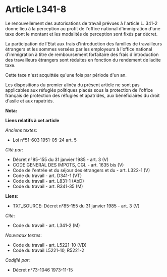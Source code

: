 # Article L341-8

Le renouvellement des autorisations de travail prévues à l'article L. 341-2 donne lieu à la perception au profit de l'office
national d'immigration d'une taxe dont le montant et les modalités de perception sont fixés par décret.

La participation de l'Etat aux frais d'introduction des familles de travailleurs étrangers et les sommes versées par les
employeurs à l'office national d'immigration à titre de remboursement forfaitaire des frais d'introduction des travailleurs
étrangers sont réduites en fonction du rendement de ladite taxe.

Cette taxe n'est acquittée qu'une fois par période d'un an.

Les dispositions du premier alinéa du présent article ne sont pas applicables aux réfugiés politiques placés sous la
protection de l'office français de protection des réfugiés et apatrides, aux bénéficiaires du droit d'asile et aux rapatriés.

**Nota:**



**Liens relatifs à cet article**

_Anciens textes_:

  - Loi n°51-603 1951-05-24 art. 5

_Cité par_:

  - Décret n°85-155 du 31 janvier 1985 - art. 3 (V)
  - CODE GENERAL DES IMPOTS, CGI. - art. 1635 bis (V)
  - Code de l'entrée et du séjour des étrangers et du  - art. L322-1 (V)
  - Code du travail - art. D341-1 (VT)
  - Code du travail - art. L831-1 (AbD)
  - Code du travail - art. R341-35 (M)

**Liens**:

  - TXT_SOURCE: Décret n°85-155 du 31 janvier 1985 - art. 3 (V)

_Cite_:

  - Code du travail - art. L341-2 (M)

_Nouveaux textes_:

  - Code du travail - art. L5221-10 (VD)
  - Code du travail L5221-10, R5221-2

_Codifié par_:

  - Décret n°73-1046 1973-11-15
